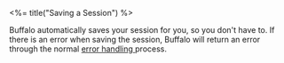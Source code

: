 <%= title("Saving a Session") %>

Buffalo automatically saves your session for you, so you don't have to. If there is an error when saving the session, Buffalo will return an error through the normal [ error handling ](/en/docs/errors) process.
